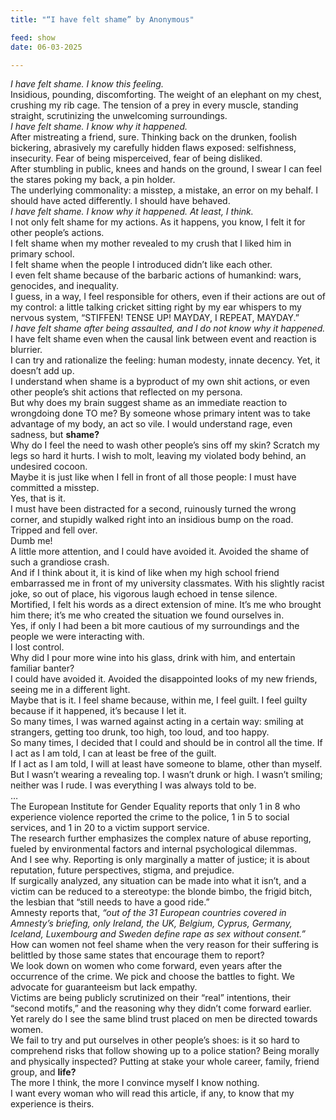 ```yaml
---
title: "“I have felt shame” by Anonymous"

feed: show
date: 06-03-2025

---
```


*I have felt shame. I know this feeling.*  
Insidious, pounding, discomforting. The weight of an elephant on my chest, crushing my rib cage. The tension of a prey in every muscle, standing straight, scrutinizing the unwelcoming surroundings.  
*I have felt shame. I know why it happened.*  
After mistreating a friend, sure. Thinking back on the drunken, foolish bickering, abrasively my carefully hidden flaws exposed: selfishness, insecurity. Fear of being misperceived, fear of being disliked.  
After stumbling in public, knees and hands on the ground, I swear I can feel the stares poking my back, a pin holder.  
The underlying commonality: a misstep, a mistake, an error on my behalf. I should have acted differently. I should have behaved.  
*I have felt shame. I know why it happened. At least, I think.*  
I not only felt shame for my actions. As it happens, you know, I felt it for other people’s actions.  
I felt shame when my mother revealed to my crush that I liked him in primary school.  
I felt shame when the people I introduced didn’t like each other.  
I even felt shame because of the barbaric actions of humankind: wars, genocides, and inequality.  
I guess, in a way, I feel responsible for others, even if their actions are out of my control: a little talking cricket sitting right by my ear whispers to my nervous system, “STIFFEN! TENSE UP! MAYDAY, I REPEAT, MAYDAY.”  
*I have felt shame after being assaulted, and I do not know why it happened.*  
I have felt shame even when the causal link between event and reaction is blurrier.  
I can try and rationalize the feeling: human modesty, innate decency. Yet, it doesn’t add up.  
I understand when shame is a byproduct of my own shit actions, or even other people’s shit actions that reflected on my persona.  
But why does my brain suggest shame as an immediate reaction to wrongdoing done TO me? By someone whose primary intent was to take advantage of my body, an act so vile. I would understand rage, even sadness, but **shame?**  
Why do I feel the need to wash other people’s sins off my skin? Scratch my legs so hard it hurts. I wish to molt, leaving my violated body behind, an undesired cocoon.  
Maybe it is just like when I fell in front of all those people: I must have committed a misstep.  
Yes, that is it.  
I must have been distracted for a second, ruinously turned the wrong corner, and stupidly walked right into an insidious bump on the road. Tripped and fell over.  
Dumb me!  
A little more attention, and I could have avoided it. Avoided the shame of such a grandiose crash.  
And if I think about it, it is kind of like when my high school friend embarrassed me in front of my university classmates. With his slightly racist joke, so out of place, his vigorous laugh echoed in tense silence.  
Mortified, I felt his words as a direct extension of mine. It’s me who brought him there; it’s me who created the situation we found ourselves in.  
Yes, if only I had been a bit more cautious of my surroundings and the people we were interacting with.  
I lost control.  
Why did I pour more wine into his glass, drink with him, and entertain familiar banter?  
I could have avoided it. Avoided the disappointed looks of my new friends, seeing me in a different light.  
Maybe that is it. I feel shame because, within me, I feel guilt.  I feel guilty because if it happened, it’s because I let it.   
So many times, I was warned against acting in a certain way: smiling at strangers, getting too drunk, too high, too loud, and too happy.  
So many times, I decided that I could and should be in control all the time.
If I act as I am told, I can at least be free of the guilt.  
If I act as I am told, I will at least have someone to blame, other than myself.  
But I wasn’t wearing a revealing top. I wasn’t drunk or high. I wasn’t smiling; neither was I rude. I was everything I was always told to be.  
…  
The European Institute for Gender Equality reports that only 1 in 8 who experience violence reported the crime to the police, 1 in 5 to social services, and 1 in 20 to a victim support service.  
The research further emphasizes the complex nature of abuse reporting, fueled by environmental factors and internal psychological dilemmas.   
And I see why. Reporting is only marginally a matter of justice; it is about reputation, future perspectives, stigma, and prejudice.  
If surgically analyzed, any situation can be made into what it isn’t, and a victim can be reduced to a stereotype: the blonde bimbo, the frigid bitch, the lesbian that “still needs to have a good ride.”  
Amnesty reports that, *“out of the 31 European countries covered in Amnesty’s briefing, only Ireland, the UK, Belgium, Cyprus, Germany, Iceland, Luxembourg and Sweden define rape as sex without consent.”*  
How can women not feel shame when the very reason for their suffering is belittled by those same states that encourage them to report?  
We look down on women who come forward, even years after the occurrence of the crime. We pick and choose the battles to fight. We advocate for guaranteeism but lack empathy.  
 Victims are being publicly scrutinized on their “real” intentions, their “second motifs,” and the reasoning why they didn’t come forward earlier. Yet rarely do I see the same blind trust placed on men be directed towards women.  
We fail to try and put ourselves in other people’s shoes: is it so hard to comprehend risks that follow showing up to a police station?  Being morally and physically inspected?  Putting at stake your whole career, family, friend group, and **life?**  
The more I think, the more I convince myself I know nothing.  
I want every woman who will read this article, if any, to know that my experience is theirs.  

